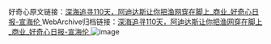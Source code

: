 好奇心原文链接：[深海追寻110天，阿迪达斯让你把渔网穿在脚上_商业_好奇心日报-宣海伦 ](https://www.qdaily.com/articles/11850.html)
WebArchive归档链接：[深海追寻110天，阿迪达斯让你把渔网穿在脚上_商业_好奇心日报-宣海伦 ](http://web.archive.org/web/20190623171204/https://www.qdaily.com/articles/11850.html)
![image](http://ww3.sinaimg.cn/large/007d5XDply1g3waqzrupqj30u03b0b29)